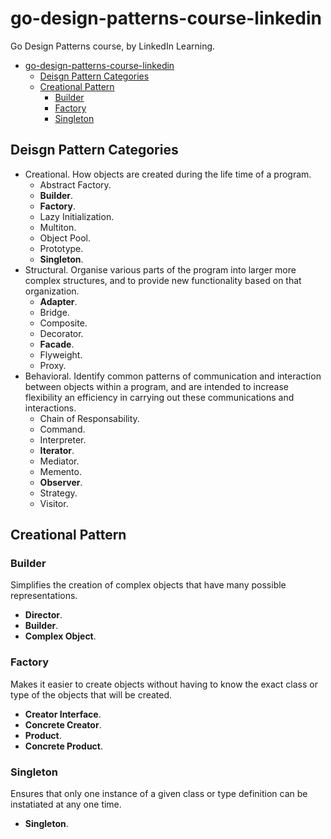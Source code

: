 # go-design-patterns-course-linkedin

Go Design Patterns course, by LinkedIn Learning.

- [go-design-patterns-course-linkedin](#go-design-patterns-course-linkedin)
  - [Deisgn Pattern Categories](#deisgn-pattern-categories)
  - [Creational Pattern](#creational-pattern)
    - [Builder](#builder)
    - [Factory](#factory)
    - [Singleton](#singleton)

## Deisgn Pattern Categories

- Creational. How objects are created during the life time of a program.
  - Abstract Factory.
  - **Builder**.
  - **Factory**.
  - Lazy Initialization.
  - Multiton.
  - Object Pool.
  - Prototype.
  - **Singleton**.
- Structural. Organise various parts of the program into larger more complex structures, and to provide new functionality based on that organization.
  - **Adapter**.
  - Bridge.
  - Composite.
  - Decorator.
  - **Facade**.
  - Flyweight.
  - Proxy.
- Behavioral. Identify common patterns of communication and interaction between objects within a program, and are intended to increase flexibility an efficiency in carrying out these communications and interactions.
  - Chain of Responsability.
  - Command.
  - Interpreter.
  - **Iterator**.
  - Mediator.
  - Memento.
  - **Observer**.
  - Strategy.
  - Visitor.

## Creational Pattern

### Builder

Simplifies the creation of complex objects that have many possible representations.

- **Director**.
- **Builder**.
- **Complex Object**.

### Factory

Makes it easier to create objects without having to know the exact class or type of the objects that will be created.

- **Creator Interface**.
- **Concrete Creator**.
- **Product**.
- **Concrete Product**.

### Singleton

Ensures that only one instance of a given class or type definition can be instatiated at any one time.

- **Singleton**.

